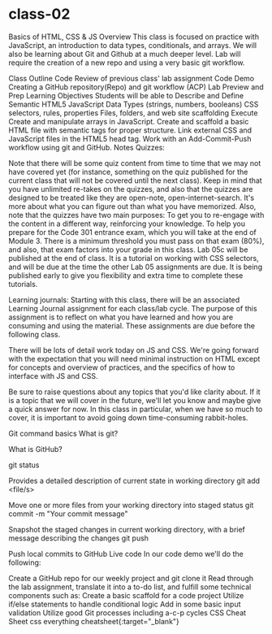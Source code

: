 # class-02

Basics of HTML, CSS & JS
Overview
This class is focused on practice with JavaScript, an introduction to data types, conditionals, and arrays. We will also be learning about Git and Github at a much deeper level. Lab will require the creation of a new repo and using a very basic git workflow.

Class Outline
Code Review of previous class' lab assignment
Code Demo
Creating a GitHub repository(Repo) and git workflow (ACP)
Lab Preview and Prep
Learning Objectives
Students will be able to
Describe and Define
Semantic HTML5
JavaScript Data Types (strings, numbers, booleans)
CSS selectors, rules, properties
Files, folders, and web site scaffolding
Execute
Create and manipulate arrays in JavaScript.
Create and scaffold a basic HTML file with semantic tags for proper structure.
Link external CSS and JavaScript files in the HTML5 head tag.
Work with an Add-Commit-Push workflow using git and GitHub.
Notes
Quizzes:

Note that there will be some quiz content from time to time that we may not have covered yet (for instance, something on the quiz published for the current class that will not be covered until the next class).
Keep in mind that you have unlimited re-takes on the quizzes, and also that the quizzes are designed to be treated like they are open-note, open-internet-search. It's more about what you can figure out than what you have memorized.
Also, note that the quizzes have two main purposes:
To get you to re-engage with the content in a different way, reinforcing your knowledge.
To help you prepare for the Code 301 entrance exam, which you will take at the end of Module 3. There is a minimum threshold you must pass on that exam (80%), and also, that exam factors into your grade in this class.
Lab 05c will be published at the end of class. It is a tutorial on working with CSS selectors, and will be due at the time the other Lab 05 assignments are due. It is being published early to give you flexibility and extra time to complete these tutorials.

Learning journals: Starting with this class, there will be an associated Learning Journal assignment for each class/lab cycle. The purpose of this assignment is to reflect on what you have learned and how you are consuming and using the material. These assignments are due before the following class.

There will be lots of detail work today on JS and CSS. We're going forward with the expectation that you will need minimal instruction on HTML except for concepts and overview of practices, and the specifics of how to interface with JS and CSS.

Be sure to raise questions about any topics that you'd like clarity about. If it is a topic that we will cover in the future, we'll let you know and maybe give a quick answer for now. In this class in particular, when we have so much to cover, it is important to avoid going down time-consuming rabbit-holes.

Git command basics
What is git?

What is GitHub?

git status

Provides a detailed description of current state in working directory
git add <file/s>

Move one or more files from your working directory into staged status
git commit -m "Your commit message"

Snapshot the staged changes in current working directory, with a brief message describing the changes
git push <destination> <branch>

Push local commits to GitHub
Live code
In our code demo we'll do the following:

Create a GitHub repo for our weekly project and git clone it
Read through the lab assignment, translate it into a to-do list, and fulfill some technical components such as:
Create a basic scaffold for a code project
Utilize if/else statements to handle conditional logic
Add in some basic input validation
Utilize good Git processes including a-c-p cycles
CSS Cheat Sheet
css everything cheatsheet{:target="_blank"}